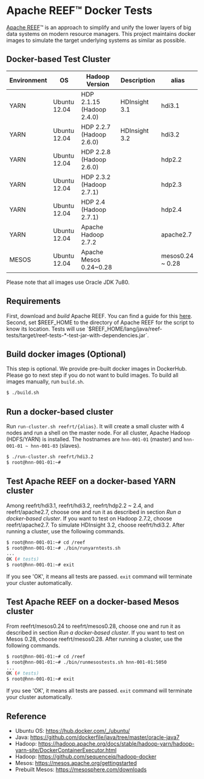 Apache REEF&trade; Docker Tests
====================================

[Apache REEF](http://reef.apache.org/)&trade; is
an approach to simplify and unify the lower layers of big data systems
on modern resource managers. This project maintains docker images
to simulate the target underlying systems as similar as possible.

Docker-based Test Cluster
-------------------------

| Environment | OS           | Hadoop Version            | Description   | alias     |
|-------------|--------------|---------------------------|---------------|-----------|
| YARN        | Ubuntu 12.04 | HDP 2.1.15 (Hadoop 2.4.0) | HDInsight 3.1 | hdi3.1    |
| YARN        | Ubuntu 12.04 | HDP 2.2.7  (Hadoop 2.6.0) | HDInsight 3.2 | hdi3.2    |
| YARN        | Ubuntu 12.04 | HDP 2.2.8  (Hadoop 2.6.0) |               | hdp2.2    |
| YARN        | Ubuntu 12.04 | HDP 2.3.2  (Hadoop 2.7.1) |               | hdp2.3    |
| YARN        | Ubuntu 12.04 | HDP 2.4    (Hadoop 2.7.1) |               | hdp2.4    |
| YARN        | Ubuntu 12.04 | Apache Hadoop 2.7.2       |               | apache2.7 |
| MESOS       | Ubuntu 12.04 | Apache Mesos 0.24~0.28    |               | mesos0.24 ~ 0.28 |

Please note that all images use Oracle JDK 7u80.

Requirements
------------

First, download and *build* Apache REEF. You can find a guide for this
[here](https://cwiki.apache.org/confluence/display/REEF/Compiling+REEF).
Second, set $REEF_HOME to the directory of Apache REEF for the script to know its location.
Tests will use `$REEF_HOME/lang/java/reef-tests/target/reef-tests-*-test-jar-with-dependencies.jar`.

Build docker images (Optional)
------------------------------

This step is optional. We provide pre-built docker images in DockerHub.
Please go to next step if you do not want to build images.
To build all images manually, run `build.sh`.

```sh
$ ./build.sh
```

Run a docker-based cluster
--------------------------

Run `run-cluster.sh reefrt/{alias}`. It will create a small cluster
with 4 nodes and run a shell on the master node.
For all cluster, Apache Hadoop (HDFS/YARN) is installed. The hostnames
are `hnn-001-01` (master) and `hnn-001-01 ~ hnn-001-03` (slaves).

```sh
$ ./run-cluster.sh reefrt/hdi3.2
$ root@hnn-001-01:~#
```

Test Apache REEF on a docker-based YARN cluster
-----------------------------------------------

Among reefrt/hdi3.1, reefrt/hdi3.2, reefrt/hdp2.2 ~ 2.4, and reefrt/apache2.7,
choose one and run it as described in section _Run a docker-based cluster_.
If you want to test on Hadoop 2.7.2, choose reefrt/apache2.7.
To simulate HDInsight 3.2, choose reefrt/hdi3.2.
After running a cluster, use the following commands.

```sh
$ root@hnn-001-01:~# cd /reef
$ root@hnn-001-01:~# ./bin/runyarntests.sh
...
OK (# tests)
$ root@hnn-001-01:~# exit
```

If you see 'OK', it means all tests are passed.
`exit` command will terminate your cluster automatically.

Test Apache REEF on a docker-based Mesos cluster
-----------------------------------------------

From reefrt/mesos0.24 to reefrt/mesos0.28,
choose one and run it as described in section _Run a docker-based cluster_.
If you want to test on Mesos 0.28, choose reefrt/mesos0.28.
After running a cluster, use the following commands.

```sh
$ root@hnn-001-01:~# cd /reef
$ root@hnn-001-01:~# ./bin/runmesostests.sh hnn-001-01:5050
...
OK (# tests)
$ root@hnn-001-01:~# exit
```

If you see 'OK', it means all tests are passed.
`exit` command will terminate your cluster automatically.

Reference
---------
* Ubuntu OS: https://hub.docker.com/_/ubuntu/
* Java: https://github.com/dockerfile/java/tree/master/oracle-java7
* Hadoop: https://hadoop.apache.org/docs/stable/hadoop-yarn/hadoop-yarn-site/DockerContainerExecutor.html
* Hadoop: https://github.com/sequenceiq/hadoop-docker
* Mesos: https://mesos.apache.org/gettingstarted
* Prebuilt Mesos: https://mesosphere.com/downloads

